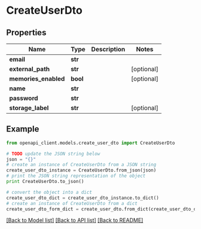 # CreateUserDto


## Properties
Name | Type | Description | Notes
------------ | ------------- | ------------- | -------------
**email** | **str** |  | 
**external_path** | **str** |  | [optional] 
**memories_enabled** | **bool** |  | [optional] 
**name** | **str** |  | 
**password** | **str** |  | 
**storage_label** | **str** |  | [optional] 

## Example

```python
from openapi_client.models.create_user_dto import CreateUserDto

# TODO update the JSON string below
json = "{}"
# create an instance of CreateUserDto from a JSON string
create_user_dto_instance = CreateUserDto.from_json(json)
# print the JSON string representation of the object
print CreateUserDto.to_json()

# convert the object into a dict
create_user_dto_dict = create_user_dto_instance.to_dict()
# create an instance of CreateUserDto from a dict
create_user_dto_form_dict = create_user_dto.from_dict(create_user_dto_dict)
```
[[Back to Model list]](../README.md#documentation-for-models) [[Back to API list]](../README.md#documentation-for-api-endpoints) [[Back to README]](../README.md)


